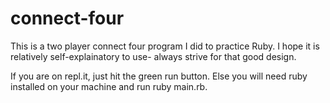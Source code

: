 # connect-four

This is a two player connect four program I did to practice Ruby. I hope it is relatively self-explainatory to use- always strive for that good design.

If you are on repl.it, just hit the green run button. Else you will need ruby installed on your machine and run ruby main.rb.
